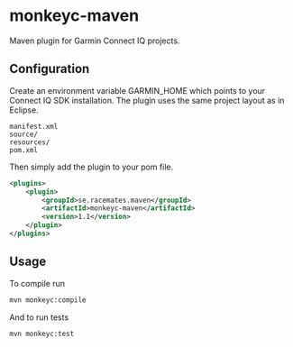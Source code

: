 # monkeyc-maven
Maven plugin for Garmin Connect IQ projects.

## Configuration
Create an environment variable GARMIN_HOME which points to your Connect IQ SDK installation. The plugin uses the same project layout as in Eclipse.
```
manifest.xml
source/
resources/
pom.xml
```

Then simply add the plugin to your pom file.
```xml
<plugins>
    <plugin>
        <groupId>se.racemates.maven</groupId>
        <artifactId>monkeyc-maven</artifactId>
        <version>1.1</version>
    </plugin>
</plugins>
```

## Usage
To compile run
```bash
mvn monkeyc:compile
```
And to run tests
```bash
mvn monkeyc:test
```


